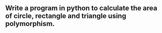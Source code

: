 ## <!-- Experiment Name -->Write a program in python to calculate the area of circle, rectangle and triangle using polymorphism.
